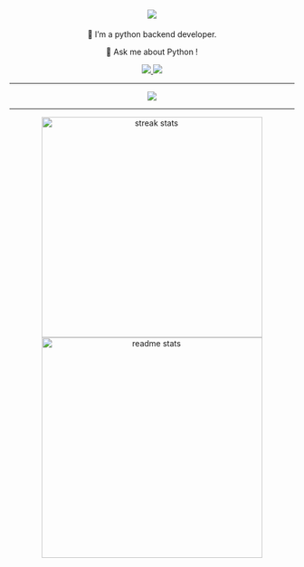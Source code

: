 <h1 align="center">
    <img src="https://readme-typing-svg.herokuapp.com/?font=Righteous&size=35&center=true&vCenter=true&width=500&height=70&duration=4000&lines=Hello!+👋;" />
</h1>
<div align="center">
 
 🔭 I’m a python backend developer.
 
 💬 Ask me about Python !
 
 </div>
 <div align="center"> 
  <a href="mailto:raadin.dev@gmail.com">
    <img src="https://img.shields.io/badge/Gmail-333333?style=for-the-badge&logo=gmail&logoColor=red" />
  </a>
  <a href="https://linkedin.com/in/radin dolati" target="_blank">
    <img src="https://img.shields.io/badge/LinkedIn-0077B5?style=for-the-badge&logo=linkedin&logoColor=white" target="_blank" />
  </a>
      <hr/>
<div align="center">
    <img src="https://skillicons.dev/icons?i=github,python,selenium,fastapi,postgres,vscode" /><br>
</div>
     <hr/>
<div align=center>
  <img width=390 src="https://streak-stats.demolab.com/?user=radini1&count_private=true&theme=react&border_radius=10" alt="streak stats"/>
      <img width=390 src="https://github-readme-stats-salesp07.vercel.app/api?username=radini1&count_private=true&show_icons=true&theme=react&rank_icon=github&border_radius=10" alt="readme stats" />

  <br/>
</div>








